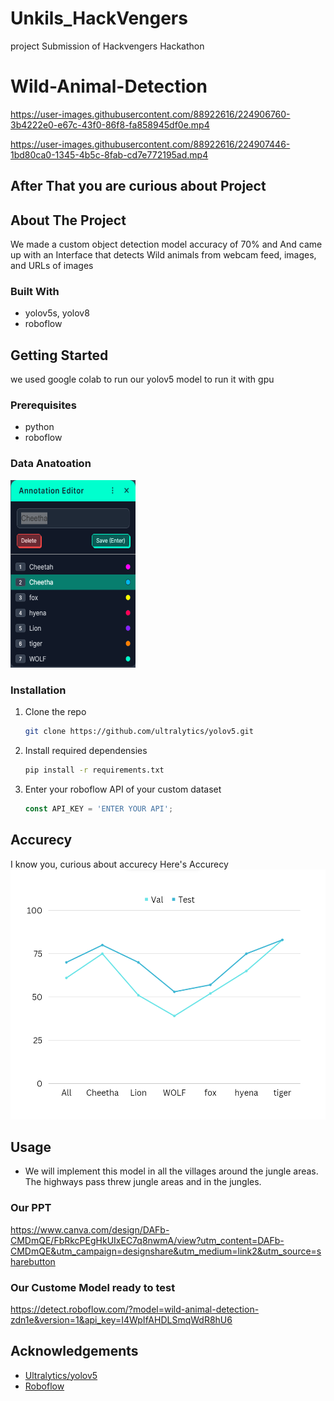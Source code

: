 # Unkils_HackVengers
project Submission of Hackvengers Hackathon
# Wild-Animal-Detection



https://user-images.githubusercontent.com/88922616/224906760-3b4222e0-e67c-43f0-86f8-fa858945df0e.mp4


https://user-images.githubusercontent.com/88922616/224907446-1bd80ca0-1345-4b5c-8fab-cd7e772195ad.mp4





## After That you are curious about Project 


<!-- ABOUT THE PROJECT -->
## About The Project
We made a custom object detection model accuracy of 70% and And came up with an Interface that detects Wild animals  from webcam feed, images, and URLs of images   

### Built With

* yolov5s, yolov8
* roboflow


<!-- GETTING STARTED -->
## Getting Started

we used google colab to run our yolov5 model to run it with gpu

### Prerequisites

* python
* roboflow

### Data Anatoation
<img src="SS/classes.png" alt="class" width="200" height="300"/>

### Installation

1. Clone the repo
   ```sh
   git clone https://github.com/ultralytics/yolov5.git
   ```
2. Install required dependensies
   ```sh
   pip install -r requirements.txt
   ```
4. Enter your roboflow API of your custom dataset
   ```js
   const API_KEY = 'ENTER YOUR API';
   ```


## Accurecy
I know you, curious about accurecy Here's Accurecy
<img src="SS/Accu.png" alt="Accurecy" width="700" height="400"/>


<!-- USAGE EXAMPLES -->
## Usage

* We will implement this model in all the villages around the jungle areas. The highways pass threw jungle areas and in the jungles.


### Our PPT
https://www.canva.com/design/DAFb-CMDmQE/FbRkcPEgHkUIxEC7q8nwmA/view?utm_content=DAFb-CMDmQE&utm_campaign=designshare&utm_medium=link2&utm_source=sharebutton

### Our Custome Model ready to test 
https://detect.roboflow.com/?model=wild-animal-detection-zdn1e&version=1&api_key=I4WpIfAHDLSmqWdR8hU6



<!-- ACKNOWLEDGEMENTS -->
## Acknowledgements
* [Ultralytics/yolov5](https://github.com/ultralytics/yolov5)
* [Roboflow](https://roboflow.com/)

